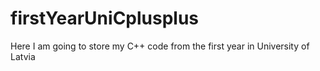 # firstYearUniCplusplus
Here I am going to store my C++ code from the first year in University of Latvia
